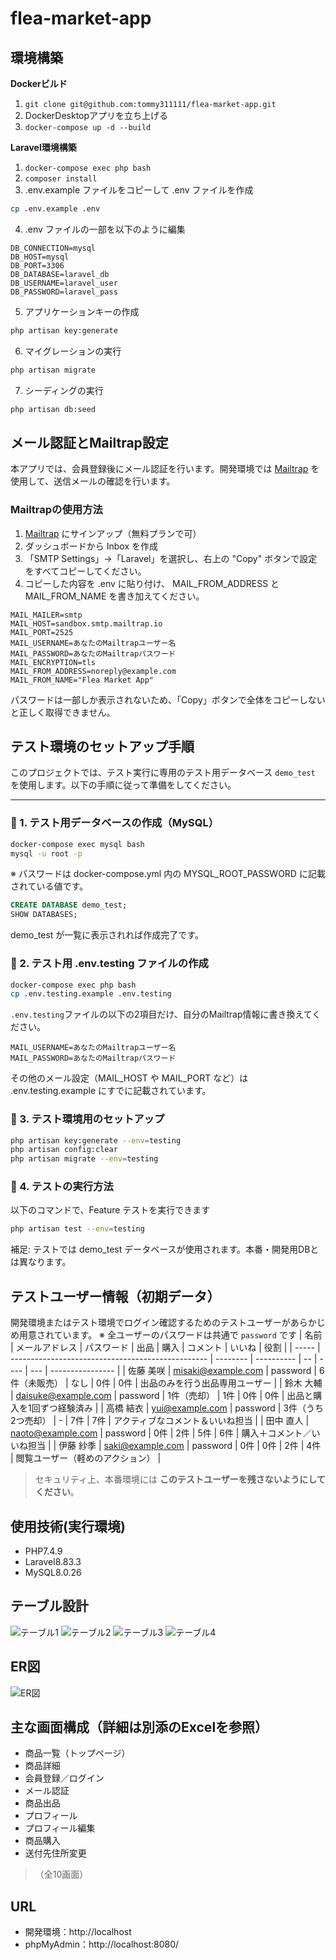 # flea-market-app

## 環境構築
**Dockerビルド**
1. `git clone git@github.com:tommy311111/flea-market-app.git`
2. DockerDesktopアプリを立ち上げる
3. `docker-compose up -d --build`

**Laravel環境構築**
1. `docker-compose exec php bash`
2. `composer install`
3. .env.example ファイルをコピーして .env ファイルを作成

```bash
cp .env.example .env
```

4. .env ファイルの一部を以下のように編集
``` text
DB_CONNECTION=mysql
DB_HOST=mysql
DB_PORT=3306
DB_DATABASE=laravel_db
DB_USERNAME=laravel_user
DB_PASSWORD=laravel_pass
```
5. アプリケーションキーの作成
``` bash
php artisan key:generate
```

6. マイグレーションの実行
``` bash
php artisan migrate
```

7. シーディングの実行
``` bash
php artisan db:seed
```


## メール認証とMailtrap設定

本アプリでは、会員登録後にメール認証を行います。開発環境では [Mailtrap](https://mailtrap.io/) を使用して、送信メールの確認を行います。

### Mailtrapの使用方法

1. [Mailtrap](https://mailtrap.io/) にサインアップ（無料プランで可）
2. ダッシュボードから Inbox を作成
3. 「SMTP Settings」→「Laravel」を選択し、右上の "Copy" ボタンで設定をすべてコピーしてください。
4. コピーした内容を .env に貼り付け、 MAIL_FROM_ADDRESS と MAIL_FROM_NAME を書き加えてください。
```env
MAIL_MAILER=smtp
MAIL_HOST=sandbox.smtp.mailtrap.io
MAIL_PORT=2525
MAIL_USERNAME=あなたのMailtrapユーザー名
MAIL_PASSWORD=あなたのMailtrapパスワード
MAIL_ENCRYPTION=tls
MAIL_FROM_ADDRESS=noreply@example.com
MAIL_FROM_NAME="Flea Market App"
```
 パスワードは一部しか表示されないため、「Copy」ボタンで全体をコピーしないと正しく取得できません。

## テスト環境のセットアップ手順

このプロジェクトでは、テスト実行に専用のテスト用データベース `demo_test` を使用します。以下の手順に従って準備をしてください。

---

### 🔹 1. テスト用データベースの作成（MySQL）

```bash
docker-compose exec mysql bash
mysql -u root -p
```
※ パスワードは docker-compose.yml 内の MYSQL_ROOT_PASSWORD に記載されている値です。
```sql
CREATE DATABASE demo_test;
SHOW DATABASES;
```
demo_test が一覧に表示されれば作成完了です。

### 🔹 2. テスト用 .env.testing ファイルの作成
```bash
docker-compose exec php bash
cp .env.testing.example .env.testing
```
`.env.testing`ファイルの以下の2項目だけ、自分のMailtrap情報に書き換えてください。
```env
MAIL_USERNAME=あなたのMailtrapユーザー名
MAIL_PASSWORD=あなたのMailtrapパスワード
```
その他のメール設定（MAIL_HOST や MAIL_PORT など）は .env.testing.example にすでに記載されています。

### 🔹 3. テスト環境用のセットアップ
```bash
php artisan key:generate --env=testing
php artisan config:clear
php artisan migrate --env=testing
```
### 🔹 4. テストの実行方法
以下のコマンドで、Feature テストを実行できます
```bash
php artisan test --env=testing
```
補足:
テストでは demo_test データベースが使用されます。本番・開発用DBとは異なります。


## テストユーザー情報（初期データ）

開発環境またはテスト環境でログイン確認するためのテストユーザーがあらかじめ用意されています。 ※ 全ユーザーのパスワードは共通で `password` です
| 名前    | メールアドレス                                           | パスワード    | 出品         | 購入 | コメント | いいね | 役割               |
| ----- | ------------------------------------------------- | -------- | ---------- | -- | ---- | --- | ---------------- |
| 佐藤 美咲 | [misaki@example.com](mailto:misaki@example.com)   | password | 6件（未販売）    | なし | 0件   | 0件  | 出品のみを行う出品専用ユーザー  |
| 鈴木 大輔 | [daisuke@example.com](mailto:daisuke@example.com) | password | 1件（売却）     | 1件 | 0件   | 0件  | 出品と購入を1回ずつ経験済み   |
| 高橋 結衣 | [yui@example.com](mailto:yui@example.com)         | password | 3件（うち2つ売却） | -  | 7件   | 7件  | アクティブなコメント＆いいね担当 |
| 田中 直人 | [naoto@example.com](mailto:naoto@example.com)     | password | 0件         | 2件 | 5件   | 6件  | 購入＋コメント／いいね担当    |
| 伊藤 紗季 | [saki@example.com](mailto:saki@example.com)       | password | 0件         | 0件 | 2件   | 4件  | 閲覧ユーザー（軽めのアクション） |

> セキュリティ上、本番環境には **このテストユーザーを残さないようにしてください**。



## 使用技術(実行環境)
- PHP7.4.9
- Laravel8.83.3
- MySQL8.0.26


## テーブル設計
![テーブル1](./table_1.png)
![テーブル2](./table_2.png)
![テーブル3](./table_3.png)
![テーブル4](./table_4.png)

## ER図
![ER図](./er_diagram.png)

## 主な画面構成（詳細は別添のExcelを参照）

- 商品一覧（トップページ）
- 商品詳細
- 会員登録／ログイン
- メール認証
- 商品出品
- プロフィール
- プロフィール編集
- 商品購入
- 送付先住所変更
>（全10画面）

## URL
- 開発環境：http://localhost
- phpMyAdmin：http://localhost:8080/
